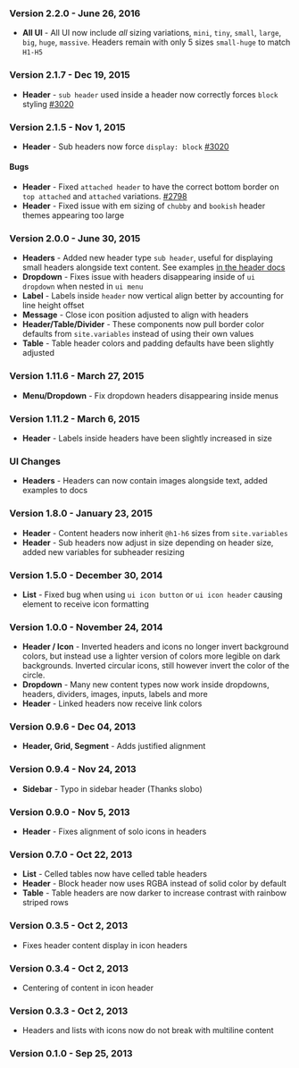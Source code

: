 ### Version 2.2.0 - June 26, 2016

- **All UI** - All UI now include _all_ sizing variations, `mini`, `tiny`, `small`, `large`, `big`, `huge`, `massive`. Headers remain with only 5 sizes `small-huge` to match `H1-H5`

### Version 2.1.7 - Dec 19, 2015

- **Header** - `sub header` used inside a header now correctly forces `block` styling [#3020](https://github.com/Semantic-Org/Semantic-UI/issues/3020)

### Version 2.1.5 - Nov 1, 2015

- **Header** - Sub headers now force `display: block` [#3020](https://github.com/Semantic-Org/Semantic-UI/issues/3020)

#### Bugs

- **Header** - Fixed `attached header` to have the correct bottom border on `top attached` and `attached` variations. [#2798](https://github.com/Semantic-Org/Semantic-UI/issues/2798)
- **Header** - Fixed issue with em sizing of `chubby` and `bookish` header themes appearing too large

### Version 2.0.0 - June 30, 2015

- **Headers** - Added new header type `sub header`, useful for displaying small headers alongside text content. See examples [in the header docs](http://www.semantic-ui.com/elements/header.html#sub-headers)
- **Dropdown** - Fixes issue with headers disappearing inside of `ui dropdown` when nested in `ui menu`
- **Label** - Labels inside `header` now vertical align better by accounting for line height offset
- **Message** - Close icon position adjusted to align with headers
- **Header/Table/Divider** - These components now pull border color defaults from `site.variables` instead of using their own values
- **Table** - Table header colors and padding defaults have been slightly adjusted

### Version 1.11.6 - March 27, 2015

- **Menu/Dropdown** - Fix dropdown headers disappearing inside menus

### Version 1.11.2 - March 6, 2015

- **Header** - Labels inside headers have been slightly increased in size

### UI Changes

- **Headers** - Headers can now contain images alongside text, added examples to docs

### Version 1.8.0 - January 23, 2015

- **Header** - Content headers now inherit `@h1-h6` sizes from `site.variables`
- **Header** - Sub headers now adjust in size depending on header size, added new variables for subheader resizing

### Version 1.5.0 - December 30, 2014

- **List** - Fixed bug when using ``ui icon button`` or ``ui icon header`` causing element to receive icon formatting

### Version 1.0.0 - November 24, 2014

- **Header / Icon** - Inverted headers and icons no longer invert background colors, but instead use a lighter version of colors more legible on dark backgrounds. Inverted circular icons, still however invert the color of the circle.
- **Dropdown** - Many new content types now work inside dropdowns, headers, dividers, images, inputs, labels and more
- **Header** - Linked headers now receive link colors

### Version 0.9.6 - Dec 04, 2013

- **Header, Grid, Segment** - Adds justified alignment

### Version 0.9.4 - Nov 24, 2013

- **Sidebar** - Typo in sidebar header (Thanks slobo)

### Version 0.9.0 - Nov 5, 2013

- **Header** - Fixes alignment of solo icons in headers

### Version 0.7.0 - Oct 22, 2013

- **List** - Celled tables now have celled table headers
- **Header** - Block header now uses RGBA instead of solid color by default
- **Table** - Table headers are now darker to increase contrast with rainbow striped rows

### Version 0.3.5 - Oct 2, 2013

- Fixes header content display in icon headers

### Version 0.3.4 - Oct 2, 2013

- Centering of content in icon header

### Version 0.3.3 - Oct 2, 2013

- Headers and lists with icons now do not break with multiline content

### Version 0.1.0 - Sep 25, 2013